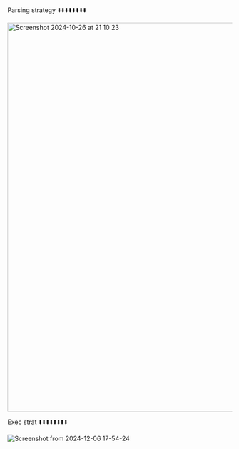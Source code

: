 Parsing strategy ⬇️⬇️⬇️⬇️⬇️⬇️⬇️⬇️



<img width="873" alt="Screenshot 2024-10-26 at 21 10 23" src="https://github.com/user-attachments/assets/16864ec1-63e9-4bcf-84a5-e7dfaed695f7">


Exec strat ⬇️⬇️⬇️⬇️⬇️⬇️⬇️⬇️



![Screenshot from 2024-12-06 17-54-24](https://github.com/user-attachments/assets/58c1fcfe-b14c-4d3a-ba41-97072b5aca4e)
